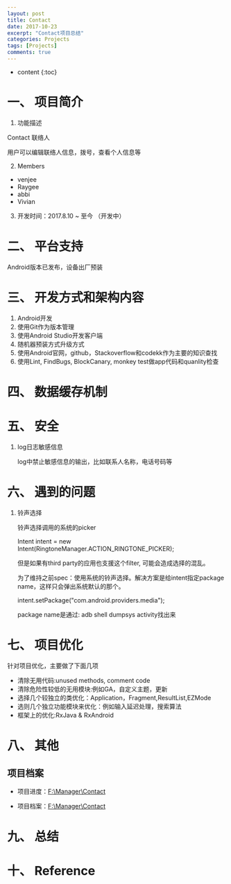 ```yaml
---
layout: post
title: Contact
date: 2017-10-23
excerpt: "Contact项目总结"
categories: Projects
tags: [Projects]
comments: true
---
```


* content
{:toc}



# 一、 项目简介

1. 功能描述

Contact 联络人

用户可以编辑联络人信息，拨号，查看个人信息等

2. Members

- venjee
- Raygee
- abbi
- Vivian

3. 开发时间：2017.8.10 ~ 至今 （开发中）

# 二、 平台支持

Android版本已发布，设备出厂预装

# 三、 开发方式和架构内容

1. Android开发
2. 使用Git作为版本管理
3. 使用Android Studio开发客户端
4. 随机器预装方式升级方式
5. 使用Android官网，github，Stackoverflow和codekk作为主要的知识查找
6. 使用Lint, FindBugs, BlockCanary, monkey test做app代码和quanlity检查

# 四、 数据缓存机制

# 五、 安全

1. log日志敏感信息

    log中禁止敏感信息的输出，比如联系人名称，电话号码等

# 六、 遇到的问题

1. 铃声选择

    铃声选择调用的系统的picker
    
    Intent intent = new Intent(RingtoneManager.ACTION_RINGTONE_PICKER);
           
    但是如果有third party的应用也支援这个filter, 可能会造成选择的混乱。
    
    为了维持之前spec：使用系统的铃声选择。解决方案是给intent指定package name，这样只会弹出系统默认的那个。
    
    intent.setPackage("com.android.providers.media");
    
    package name是通过: adb shell dumpsys activity找出来

# 七、 项目优化

针对项目优化，主要做了下面几项

- 清除无用代码:unused methods, comment code
- 清除危险性较低的无用模块:例如GA，自定义主题，更新
- 选择几个较独立的类优化：Application，Fragment,ResultList,EZMode
- 选则几个独立功能模块来优化：例如输入延迟处理，搜索算法
- 框架上的优化:RxJava & RxAndroid

# 八、 其他

## 项目档案

- 项目进度：[F:\Manager\Contact](F:\Manager\Contact)

- 项目档案：[F:\Manager\Contact](F:\Manager\Contact)

# 九、 总结

# 十、 Reference

